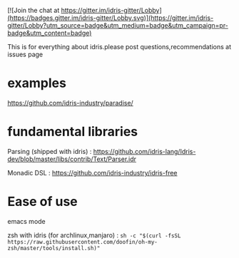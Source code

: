 [![Join the chat at https://gitter.im/idris-gitter/Lobby](https://badges.gitter.im/idris-gitter/Lobby.svg)](https://gitter.im/idris-gitter/Lobby?utm_source=badge&utm_medium=badge&utm_campaign=pr-badge&utm_content=badge)


This is for everything about idris.please post questions,recommendations at issues page
# examples

https://github.com/idris-industry/paradise/

# fundamental libraries

Parsing (shipped with idris) : https://github.com/idris-lang/Idris-dev/blob/master/libs/contrib/Text/Parser.idr

Monadic DSL : https://github.com/idris-industry/idris-free

# Ease of use

emacs mode

zsh with idris (for archlinux,manjaro) : `sh -c "$(curl -fsSL https://raw.githubusercontent.com/doofin/oh-my-zsh/master/tools/install.sh)"`
